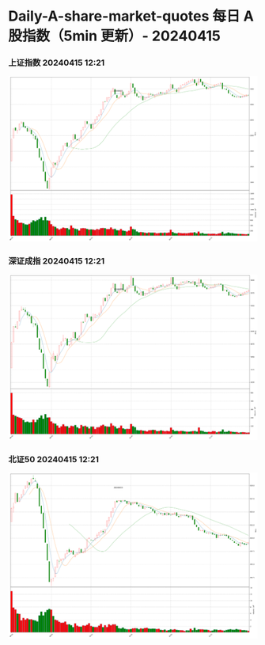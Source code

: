 
# Daily-A-share-market-quotes 每日 A 股指数（5min 更新）- 20240415

### 上证指数 20240415 12:21
![](./fig/2024/4/20240415-sh000001.png)

### 深证成指 20240415 12:21
![](./fig/2024/4/20240415-sz399001.png)

### 北证50 20240415 12:21
![](./fig/2024/4/20240415-bj899050.png)
